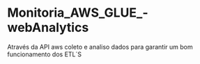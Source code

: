 # Monitoria_AWS_GLUE_-webAnalytics
Através da API aws coleto e analiso dados para garantir um bom funcionamento dos ETL´S
